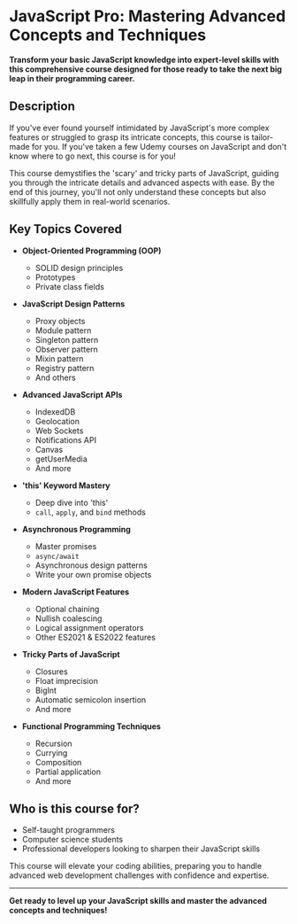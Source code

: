 # JavaScript Pro: Mastering Advanced Concepts and Techniques

**Transform your basic JavaScript knowledge into expert-level skills with this comprehensive course designed for those ready to take the next big leap in their programming career.**

## Description

If you've ever found yourself intimidated by JavaScript's more complex features or struggled to grasp its intricate concepts, this course is tailor-made for you. If you've taken a few Udemy courses on JavaScript and don't know where to go next, this course is for you!

This course demystifies the 'scary' and tricky parts of JavaScript, guiding you through the intricate details and advanced aspects with ease. By the end of this journey, you'll not only understand these concepts but also skillfully apply them in real-world scenarios.

## Key Topics Covered

- **Object-Oriented Programming (OOP)**
  - SOLID design principles
  - Prototypes
  - Private class fields

- **JavaScript Design Patterns**
  - Proxy objects
  - Module pattern
  - Singleton pattern
  - Observer pattern
  - Mixin pattern
  - Registry pattern
  - And others

- **Advanced JavaScript APIs**
  - IndexedDB
  - Geolocation
  - Web Sockets
  - Notifications API
  - Canvas
  - getUserMedia
  - And more

- **'this' Keyword Mastery**
  - Deep dive into 'this'
  - `call`, `apply`, and `bind` methods

- **Asynchronous Programming**
  - Master promises
  - `async/await`
  - Asynchronous design patterns
  - Write your own promise objects

- **Modern JavaScript Features**
  - Optional chaining
  - Nullish coalescing
  - Logical assignment operators
  - Other ES2021 & ES2022 features

- **Tricky Parts of JavaScript**
  - Closures
  - Float imprecision
  - BigInt
  - Automatic semicolon insertion
  - And more

- **Functional Programming Techniques**
  - Recursion
  - Currying
  - Composition
  - Partial application
  - And more

## Who is this course for?

- Self-taught programmers
- Computer science students
- Professional developers looking to sharpen their JavaScript skills

This course will elevate your coding abilities, preparing you to handle advanced web development challenges with confidence and expertise.

---

**Get ready to level up your JavaScript skills and master the advanced concepts and techniques!**
